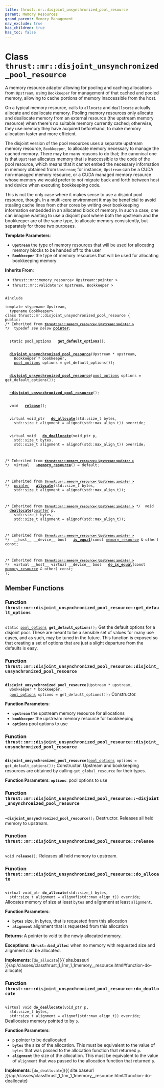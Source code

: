 ```yaml
---
title: thrust::mr::disjoint_unsynchronized_pool_resource
parent: Memory Resources
grand_parent: Memory Management
nav_exclude: true
has_children: true
has_toc: false
---
```


# Class `thrust::mr::disjoint_unsynchronized_pool_resource`

A memory resource adaptor allowing for pooling and caching allocations from <code>Upstream</code>, using <code>Bookkeeper</code> for management of that cached and pooled memory, allowing to cache portions of memory inaccessible from the host.

On a typical memory resource, calls to <code>allocate</code> and <code>deallocate</code> actually allocate and deallocate memory. Pooling memory resources only allocate and deallocate memory from an external resource (the upstream memory resource) when there's no suitable memory currently cached; otherwise, they use memory they have acquired beforehand, to make memory allocation faster and more efficient.

The disjoint version of the pool resources uses a separate upstream memory resource, <code>Bookkeeper</code>, to allocate memory necessary to manage the cached memory. There may be many reasons to do that; the canonical one is that <code>Upstream</code> allocates memory that is inaccessible to the code of the pool resource, which means that it cannot embed the necessary information in memory obtained from <code>Upstream</code>; for instance, <code>Upstream</code> can be a CUDA non-managed memory resource, or a CUDA managed memory resource whose memory we would prefer to not migrate back and forth between host and device when executing bookkeeping code.

This is not the only case where it makes sense to use a disjoint pool resource, though. In a multi-core environment it may be beneficial to avoid stealing cache lines from other cores by writing over bookkeeping information embedded in an allocated block of memory. In such a case, one can imagine wanting to use a disjoint pool where both the upstream and the bookkeeper are of the same type, to allocate memory consistently, but separately for those two purposes.

**Template Parameters**:
* **`Upstream`** the type of memory resources that will be used for allocating memory blocks to be handed off to the user 
* **`Bookkeeper`** the type of memory resources that will be used for allocating bookkeeping memory 

**Inherits From**:
* `thrust::mr::memory_resource< Upstream::pointer >`
* `thrust::mr::validator2< Upstream, Bookkeeper >`

<code class="doxybook">
<span>#include <thrust/mr/disjoint_pool.h></span><br>
<span>template &lt;typename Upstream,</span>
<span>&nbsp;&nbsp;typename Bookkeeper&gt;</span>
<span>class thrust::mr::disjoint&#95;unsynchronized&#95;pool&#95;resource {</span>
<span>public:</span><span class="doxybook-comment"><code>&nbsp;&nbsp;</code>
/* Inherited from <code><b><a href="{{ site.baseurl }}/api/classes/classthrust_1_1mr_1_1memory__resource.html">thrust::mr::memory&#95;resource&lt; Upstream::pointer &gt;</a></b></code> */</span><span>&nbsp;&nbsp;typedef <i>see below</i> <b><a href="{{ site.baseurl }}/api/classes/classthrust_1_1mr_1_1memory__resource.html#typedef-pointer">pointer</a></b>;</span>
<br>
<span>&nbsp;&nbsp;static <a href="{{ site.baseurl }}/api/classes/structthrust_1_1mr_1_1pool__options.html">pool_options</a> </span><span>&nbsp;&nbsp;<b><a href="{{ site.baseurl }}/api/classes/classthrust_1_1mr_1_1disjoint__unsynchronized__pool__resource.html#function-get-default-options">get&#95;default&#95;options</a></b>();</span>
<br>
<span>&nbsp;&nbsp;<b><a href="{{ site.baseurl }}/api/classes/classthrust_1_1mr_1_1disjoint__unsynchronized__pool__resource.html#function-disjoint-unsynchronized-pool-resource">disjoint&#95;unsynchronized&#95;pool&#95;resource</a></b>(Upstream * upstream,</span>
<span>&nbsp;&nbsp;&nbsp;&nbsp;Bookkeeper * bookkeeper,</span>
<span>&nbsp;&nbsp;&nbsp;&nbsp;<a href="{{ site.baseurl }}/api/classes/structthrust_1_1mr_1_1pool__options.html">pool_options</a> options = get&#95;default&#95;options());</span>
<br>
<span>&nbsp;&nbsp;<b><a href="{{ site.baseurl }}/api/classes/classthrust_1_1mr_1_1disjoint__unsynchronized__pool__resource.html#function-disjoint-unsynchronized-pool-resource">disjoint&#95;unsynchronized&#95;pool&#95;resource</a></b>(<a href="{{ site.baseurl }}/api/classes/structthrust_1_1mr_1_1pool__options.html">pool_options</a> options = get&#95;default&#95;options());</span>
<br>
<span>&nbsp;&nbsp;<b><a href="{{ site.baseurl }}/api/classes/classthrust_1_1mr_1_1disjoint__unsynchronized__pool__resource.html#function-~disjoint-unsynchronized-pool-resource">~disjoint&#95;unsynchronized&#95;pool&#95;resource</a></b>();</span>
<br>
<span>&nbsp;&nbsp;void </span><span>&nbsp;&nbsp;<b><a href="{{ site.baseurl }}/api/classes/classthrust_1_1mr_1_1disjoint__unsynchronized__pool__resource.html#function-release">release</a></b>();</span>
<br>
<span>&nbsp;&nbsp;virtual void_ptr </span><span>&nbsp;&nbsp;<b><a href="{{ site.baseurl }}/api/classes/classthrust_1_1mr_1_1disjoint__unsynchronized__pool__resource.html#function-do-allocate">do&#95;allocate</a></b>(std::size_t bytes,</span>
<span>&nbsp;&nbsp;&nbsp;&nbsp;std::size_t alignment = alignof(std::max&#95;align&#95;t)) override;</span>
<br>
<span>&nbsp;&nbsp;virtual void </span><span>&nbsp;&nbsp;<b><a href="{{ site.baseurl }}/api/classes/classthrust_1_1mr_1_1disjoint__unsynchronized__pool__resource.html#function-do-deallocate">do&#95;deallocate</a></b>(void_ptr p,</span>
<span>&nbsp;&nbsp;&nbsp;&nbsp;std::size_t bytes,</span>
<span>&nbsp;&nbsp;&nbsp;&nbsp;std::size_t alignment = alignof(std::max&#95;align&#95;t)) override;</span>
<br>
<span class="doxybook-comment"><code>&nbsp;&nbsp;</code>
/* Inherited from <code><b><a href="{{ site.baseurl }}/api/classes/classthrust_1_1mr_1_1memory__resource.html">thrust::mr::memory&#95;resource&lt; Upstream::pointer &gt;</a></b></code> */</span><span>&nbsp;&nbsp;virtual </span><span>&nbsp;&nbsp;<b><a href="{{ site.baseurl }}/api/classes/classthrust_1_1mr_1_1memory__resource.html#function-~memory-resource">~memory&#95;resource</a></b>() = default;</span>
<br>
<span class="doxybook-comment"><code>&nbsp;&nbsp;</code>
/* Inherited from <code><b><a href="{{ site.baseurl }}/api/classes/classthrust_1_1mr_1_1memory__resource.html">thrust::mr::memory&#95;resource&lt; Upstream::pointer &gt;</a></b></code> */</span><span>&nbsp;&nbsp;<a href="{{ site.baseurl }}/api/classes/classthrust_1_1mr_1_1memory__resource.html#typedef-pointer">pointer</a> </span><span>&nbsp;&nbsp;<b><a href="{{ site.baseurl }}/api/classes/classthrust_1_1mr_1_1memory__resource.html#function-allocate">allocate</a></b>(std::size_t bytes,</span>
<span>&nbsp;&nbsp;&nbsp;&nbsp;std::size_t alignment = alignof(std::max&#95;align&#95;t));</span>
<br>
<span class="doxybook-comment"><code>&nbsp;&nbsp;</code>
/* Inherited from <code><b><a href="{{ site.baseurl }}/api/classes/classthrust_1_1mr_1_1memory__resource.html">thrust::mr::memory&#95;resource&lt; Upstream::pointer &gt;</a></b></code> */</span><span>&nbsp;&nbsp;void </span><span>&nbsp;&nbsp;<b><a href="{{ site.baseurl }}/api/classes/classthrust_1_1mr_1_1memory__resource.html#function-deallocate">deallocate</a></b>(<a href="{{ site.baseurl }}/api/classes/classthrust_1_1mr_1_1memory__resource.html#typedef-pointer">pointer</a> p,</span>
<span>&nbsp;&nbsp;&nbsp;&nbsp;std::size_t bytes,</span>
<span>&nbsp;&nbsp;&nbsp;&nbsp;std::size_t alignment = alignof(std::max&#95;align&#95;t));</span>
<br>
<span class="doxybook-comment"><code>&nbsp;&nbsp;</code>
/* Inherited from <code><b><a href="{{ site.baseurl }}/api/classes/classthrust_1_1mr_1_1memory__resource.html">thrust::mr::memory&#95;resource&lt; Upstream::pointer &gt;</a></b></code> */</span><span>&nbsp;&nbsp;__host__ __device__ bool </span><span>&nbsp;&nbsp;<b><a href="{{ site.baseurl }}/api/classes/classthrust_1_1mr_1_1memory__resource.html#function-is-equal">is&#95;equal</a></b>(const <a href="{{ site.baseurl }}/api/classes/classthrust_1_1mr_1_1memory__resource.html">memory_resource</a> & other) const;</span>
<br>
<span class="doxybook-comment"><code>&nbsp;&nbsp;</code>
/* Inherited from <code><b><a href="{{ site.baseurl }}/api/classes/classthrust_1_1mr_1_1memory__resource.html">thrust::mr::memory&#95;resource&lt; Upstream::pointer &gt;</a></b></code> */</span><span>&nbsp;&nbsp;virtual __host__ virtual __device__ bool </span><span>&nbsp;&nbsp;<b><a href="{{ site.baseurl }}/api/classes/classthrust_1_1mr_1_1memory__resource.html#function-do-is-equal">do&#95;is&#95;equal</a></b>(const <a href="{{ site.baseurl }}/api/classes/classthrust_1_1mr_1_1memory__resource.html">memory_resource</a> & other) const;</span>
<span>};</span>
</code>

## Member Functions

<h3 id="function-get-default-options">
Function <code>thrust::mr::disjoint&#95;unsynchronized&#95;pool&#95;resource::get&#95;default&#95;options</code>
</h3>

<code class="doxybook">
<span>static <a href="{{ site.baseurl }}/api/classes/structthrust_1_1mr_1_1pool__options.html">pool_options</a> </span><span><b>get_default_options</b>();</span></code>
Get the default options for a disjoint pool. These are meant to be a sensible set of values for many use cases, and as such, may be tuned in the future. This function is exposed so that creating a set of options that are just a slight departure from the defaults is easy. 

<h3 id="function-disjoint-unsynchronized-pool-resource">
Function <code>thrust::mr::disjoint&#95;unsynchronized&#95;pool&#95;resource::disjoint&#95;unsynchronized&#95;pool&#95;resource</code>
</h3>

<code class="doxybook">
<span><b>disjoint_unsynchronized_pool_resource</b>(Upstream * upstream,</span>
<span>&nbsp;&nbsp;Bookkeeper * bookkeeper,</span>
<span>&nbsp;&nbsp;<a href="{{ site.baseurl }}/api/classes/structthrust_1_1mr_1_1pool__options.html">pool_options</a> options = get&#95;default&#95;options());</span></code>
Constructor.

**Function Parameters**:
* **`upstream`** the upstream memory resource for allocations 
* **`bookkeeper`** the upstream memory resource for bookkeeping 
* **`options`** pool options to use 

<h3 id="function-disjoint-unsynchronized-pool-resource">
Function <code>thrust::mr::disjoint&#95;unsynchronized&#95;pool&#95;resource::disjoint&#95;unsynchronized&#95;pool&#95;resource</code>
</h3>

<code class="doxybook">
<span><b>disjoint_unsynchronized_pool_resource</b>(<a href="{{ site.baseurl }}/api/classes/structthrust_1_1mr_1_1pool__options.html">pool_options</a> options = get&#95;default&#95;options());</span></code>
Constructor. Upstream and bookkeeping resources are obtained by calling <code>get&#95;global&#95;resource</code> for their types.

**Function Parameters**:
**`options`**: pool options to use 

<h3 id="function-~disjoint-unsynchronized-pool-resource">
Function <code>thrust::mr::disjoint&#95;unsynchronized&#95;pool&#95;resource::~disjoint&#95;unsynchronized&#95;pool&#95;resource</code>
</h3>

<code class="doxybook">
<span><b>~disjoint_unsynchronized_pool_resource</b>();</span></code>
Destructor. Releases all held memory to upstream. 

<h3 id="function-release">
Function <code>thrust::mr::disjoint&#95;unsynchronized&#95;pool&#95;resource::release</code>
</h3>

<code class="doxybook">
<span>void </span><span><b>release</b>();</span></code>
Releases all held memory to upstream. 

<h3 id="function-do-allocate">
Function <code>thrust::mr::disjoint&#95;unsynchronized&#95;pool&#95;resource::do&#95;allocate</code>
</h3>

<code class="doxybook">
<span>virtual void_ptr </span><span><b>do_allocate</b>(std::size_t bytes,</span>
<span>&nbsp;&nbsp;std::size_t alignment = alignof(std::max&#95;align&#95;t)) override;</span></code>
Allocates memory of size at least <code>bytes</code> and alignment at least <code>alignment</code>.

**Function Parameters**:
* **`bytes`** size, in bytes, that is requested from this allocation 
* **`alignment`** alignment that is requested from this allocation 

**Returns**:
A pointer to void to the newly allocated memory. 

**Exceptions**:
**`thrust::bad_alloc`**: when no memory with requested size and alignment can be allocated. 

**Implements**: [`do_allocate`]({{ site.baseurl }}/api/classes/classthrust_1_1mr_1_1memory__resource.html#function-do-allocate)

<h3 id="function-do-deallocate">
Function <code>thrust::mr::disjoint&#95;unsynchronized&#95;pool&#95;resource::do&#95;deallocate</code>
</h3>

<code class="doxybook">
<span>virtual void </span><span><b>do_deallocate</b>(void_ptr p,</span>
<span>&nbsp;&nbsp;std::size_t bytes,</span>
<span>&nbsp;&nbsp;std::size_t alignment = alignof(std::max&#95;align&#95;t)) override;</span></code>
Deallocates memory pointed to by <code>p</code>.

**Function Parameters**:
* **`p`** pointer to be deallocated 
* **`bytes`** the size of the allocation. This must be equivalent to the value of <code>bytes</code> that was passed to the allocation function that returned <code>p</code>. 
* **`alignment`** the size of the allocation. This must be equivalent to the value of <code>alignment</code> that was passed to the allocation function that returned <code>p</code>. 

**Implements**: [`do_deallocate`]({{ site.baseurl }}/api/classes/classthrust_1_1mr_1_1memory__resource.html#function-do-deallocate)


